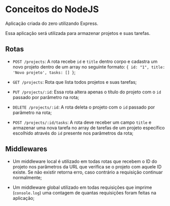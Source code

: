 # Conceitos do NodeJS

Aplicação criada do zero utilizando Express.

Essa aplicação será utilizada para armazenar projetos e suas tarefas.

## Rotas

- `POST /projects`: A rota recebe `id` e `title` dentro corpo e cadastra um novo projeto dentro de um array no seguinte formato: `{ id: "1", title: 'Novo projeto', tasks: [] }`;

- `GET /projects`: Rota que lista todos projetos e suas tarefas;

- `PUT /projects/:id`: Essa rota altera apenas o título do projeto com o `id` passado por parâmetro na rota;

- `DELETE /projects/:id`: A rota deleta o projeto com o `id` passado por parâmetro na rota;

- `POST /projects/:id/tasks`: A rota deve receber um campo `title` e armazenar uma nova tarefa no array de tarefas de um projeto específico escolhido através do `id` presente nos parâmetros da rota;

## Middlewares

- Um middleware local é utilizado em todas rotas que recebem o ID do projeto nos parâmetros da URL que verifica se o projeto com aquele ID existe. Se não existir retorna erro, caso contrário a requisição continuar normalmente;

- Um middleware global utilizado em todas requisições que imprime (`console.log`) uma contagem de quantas requisições foram feitas na aplicação;
